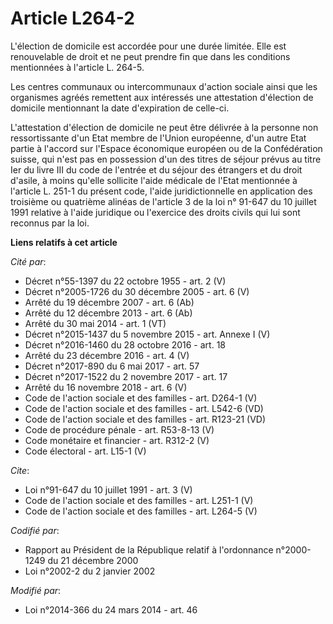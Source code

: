 # Article L264-2

L'élection de domicile est accordée pour une durée limitée. Elle est renouvelable de droit et ne peut prendre fin que dans
les conditions mentionnées à l'article L. 264-5. 

Les centres communaux ou intercommunaux d'action sociale ainsi que les organismes agréés remettent aux intéressés une
attestation d'élection de domicile mentionnant la date d'expiration de celle-ci. 

L'attestation d'élection de domicile ne peut être délivrée à la personne non ressortissante d'un Etat membre de l'Union
européenne, d'un autre Etat partie à l'accord sur l'Espace économique européen ou de la Confédération suisse, qui n'est pas
en possession d'un des titres de séjour prévus au titre Ier du livre III du code de l'entrée et du séjour des étrangers et du
droit d'asile, à moins qu'elle sollicite l'aide médicale de l'Etat mentionnée à l'article L. 251-1 du présent code, l'aide
juridictionnelle en application des troisième ou quatrième alinéas de l'article 3 de la loi n° 91-647 du 10 juillet 1991
relative à l'aide juridique ou l'exercice des droits civils qui lui sont reconnus par la loi.

**Liens relatifs à cet article**

_Cité par_:

  - Décret n°55-1397 du 22 octobre 1955 - art. 2 (V)
  - Décret n°2005-1726 du 30 décembre 2005 - art. 6 (V)
  - Arrêté du 19 décembre 2007 - art. 6 (Ab)
  - Arrêté du 12 décembre 2013 - art. 6 (Ab)
  - Arrêté du 30 mai 2014 - art. 1 (VT)
  - Décret n°2015-1437 du 5 novembre 2015 - art. Annexe I (V)
  - Décret n°2016-1460 du 28 octobre 2016 - art. 18
  - Arrêté du 23 décembre 2016 - art. 4 (V)
  - Décret n°2017-890 du 6 mai 2017 - art. 57
  - Décret n°2017-1522 du 2 novembre 2017 - art. 17
  - Arrêté du 16 novembre 2018 - art. 6 (V)
  - Code de l'action sociale et des familles - art. D264-1 (V)
  - Code de l'action sociale et des familles - art. L542-6 (VD)
  - Code de l'action sociale et des familles - art. R123-21 (VD)
  - Code de procédure pénale - art. R53-8-13 (V)
  - Code monétaire et financier - art. R312-2 (V)
  - Code électoral - art. L15-1 (V)

_Cite_:

  - Loi n°91-647 du 10 juillet 1991 - art. 3 (V)
  - Code de l'action sociale et des familles - art. L251-1 (V)
  - Code de l'action sociale et des familles - art. L264-5 (V)

_Codifié par_:

  - Rapport au Président de la République relatif à l'ordonnance n°2000-1249 du 21 décembre 2000
  - Loi n°2002-2 du 2 janvier 2002

_Modifié par_:

  - Loi n°2014-366 du 24 mars 2014 - art. 46
